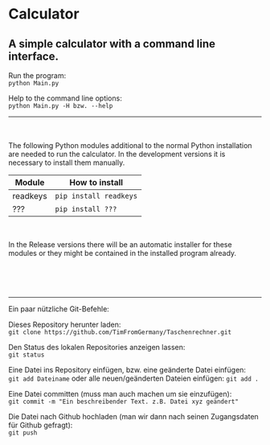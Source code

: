 # Calculator
A simple calculator with a command line interface.
---

Run the program:<br>
`python Main.py`

Help to the command line options:<br>
`python Main.py -H bzw. --help`

---
<br><br>
The following Python modules additional to the normal Python installation are needed to run the calculator. In the development versions it is necessary to install them manually. 

| Module | How to install |
| - | - |
| readkeys | `pip install readkeys` |
| ??? | `pip install ???` |

<br>

In the Release versions there will be an automatic installer for these modules or they might be contained in the installed program already.



<br>
<br>
<br>

---
Ein paar nützliche Git-Befehle:

Dieses Repository herunter laden:<br>
`git clone https://github.com/TimFromGermany/Taschenrechner.git`

Den Status des lokalen Repositories anzeigen lassen:  
`git status`

Eine Datei ins Repository einfügen, bzw. eine geänderte Datei einfügen:  
`git add Dateiname`
oder alle neuen/geänderten Dateien einfügen:
`git add .`

Eine Datei committen (muss man auch machen um sie einzufügen):  
`git commit -m "Ein beschreibender Text. z.B. Datei xyz geändert"`

Die Datei nach Github hochladen (man wir dann nach seinen Zugangsdaten für Github gefragt):  
`git push`
